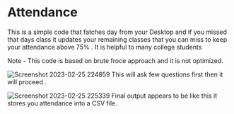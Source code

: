 # Attendance
This is a simple code that fatches day from your Desktop and if you missed that days class it updates your remaining classes that you can miss to keep your attendance above 75% . It is helpful to many college students

Note - This code is based on brute froce approach and it is not optimized.

![Screenshot 2023-02-25 224859](https://user-images.githubusercontent.com/118542939/221375050-89196d29-f5b8-47c8-9505-07f7f486d746.png)
This will ask few questions first then it will proceed .

![Screenshot 2023-02-25 225339](https://user-images.githubusercontent.com/118542939/221375064-d28f1df2-317c-4e43-983b-7625f5493f7c.png)
Final output appears to be like this it stores you attendance into a CSV file.
